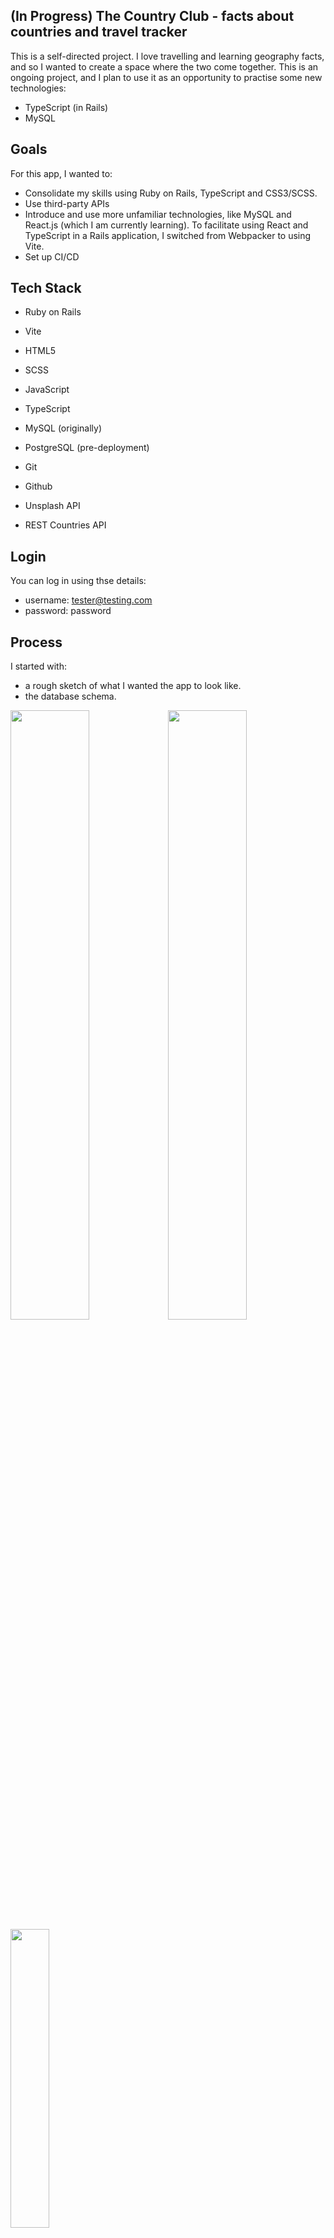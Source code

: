 ## (In Progress) The Country Club - facts about countries and travel tracker
This is a self-directed project. I love travelling and learning geography facts, and so I wanted to create a space where the two come together. This is an ongoing project, and I plan to use it as an opportunity to practise some new technologies:
- TypeScript (in Rails)
- MySQL

## Goals
For this app, I wanted to:
- Consolidate my skills using Ruby on Rails, TypeScript and CSS3/SCSS.
- Use third-party APIs
- Introduce and use more unfamiliar technologies, like MySQL and React.js (which I am currently learning). To facilitate using React and TypeScript in a Rails application, I switched from Webpacker to using Vite.
- Set up CI/CD

## Tech Stack
- Ruby on Rails
- Vite
- HTML5
- SCSS
- JavaScript
- TypeScript
- MySQL (originally)
- PostgreSQL (pre-deployment)
- Git
- Github

- Unsplash API
- REST Countries API


## Login
You can log in using thse details:
- username: tester@testing.com
- password: password


## Process
I started with: 
- a rough sketch of what I wanted the app to look like.
- the database schema.
 
<img src="https://github.com/user-attachments/assets/8f8a0836-9f61-44f9-8902-d46254374641" width=50% height=50%><img src="https://github.com/user-attachments/assets/e4a9d07a-a979-4695-b110-bd6d859230c2" width=50% height=50%><img src="https://github.com/user-attachments/assets/dabdead3-e4c8-40de-86ad-e4e61599ddc6" width=35% height=35%>



Before beginning this project, I actually started building a separate frontend only country-focused app using JavaScript, TailwindCSS, the REST Countries API and HTML a few months before this. This was a good way for me to practise using the REST Countries API, as well as an opportunity to practise using TailwindCSS. Ultimately, I decided that I'd need to scale up this project and would need a backend.  

<img src="https://github.com/user-attachments/assets/1b75e23b-443f-499a-9a07-befa557baa40" width=60% height=60%><img src="https://github.com/user-attachments/assets/04ad539c-c7ce-4d6d-b12f-d46bda6afad9" width=50% height=50%>




To keep track of the features, I have been using a Trello board which is kept up to date. 



## Reflections
Before starting, I debated whether to build a project entirely with new technologies, like React.js, or to stick with familiar tools while introducing a few new ones. Drawing from the concept of the Zone of Proximal Development, which suggests people learn best when challenged just beyond their comfort zone, I chose the latter. This approach let me focus on learning technologies like MySQL without being overwhelmed, since the rest of the stack was familiar.
As I deployed my app, I realised that PostgreSQL was better suited for Heroku than MySQL and switched, as I would have to install third-party solutions to be able to use MySQL in production. 

## Future Additions
